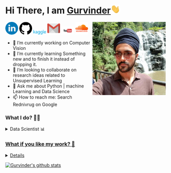 <h1>Hi There, I am <a href="http://gurvinder.co.in/">Gurvinder</a><img src="https://raw.githubusercontent.com/ABSphreak/ABSphreak/master/gifs/Hi.gif" width="30px"></h1>
<img align='right' src="https://github.com/lucky630/lucky630/blob/master/images/profile.jpg" width="230" />

<a href="https://www.linkedin.com/in/rednivrug/"><img src="https://github.com/lucky630/lucky630/blob/master/images/linkedin.png" width="40" /></a>
<a href="https://lucky630.github.io/"><img src="https://github.com/lucky630/lucky630/blob/master/images/github-logo.png" width="40" /></a>
<a href="https://www.kaggle.com/rednivrug"><img src="https://github.com/lucky630/lucky630/blob/master/images/Kaggle_logo.png" width="40" /></a>
<a href="mailto:Rednivrug@gmail.com"><img src="https://github.com/lucky630/lucky630/blob/master/images/gmail_logo.png" width="40" /></a>
<a href="https://www.youtube.com/rednivrug"><img src="https://github.com/lucky630/lucky630/blob/master/images/youtube_logo.png" width="40" /></a>
<a href="https://soundcloud.com/rednivrug"><img src="https://github.com/lucky630/lucky630/blob/master/images/soundcloud_logo.png" width="40" /></a>


- 🔭 I’m currently working on Computer Vision
- 🌱 I’m currently learning Something new and to finish it instead of dropping it.
- 👯 I’m looking to collaborate on research ideas related to Unsupervised Learning
- 💬 Ask me about Python | machine Learning and Data Science
- 📫 How to reach me: Search Rednivrug on Google

<h3>What I do? 👨‍💻</h3>
<details>
<summary>Data Scientist 📊</summary>
<ul>
  <li><a href="https://github.com/lucky630/Model-pipeline">Automated-Pipeline</a></li>
  <li><a href="https://github.com/lucky630/Face-Recognition-WebApp">Face-Recognition-Webapp</a></li>
  <li><a href="https://github.com/lucky630/Chair_The_Fed_Rl">Reinforcement-Learning-GamePlay</a></li>
  <li><a href="https://github.com/lucky630/ML-Challenges">Ml-Challenges-Solution</li>
  <li>Many more on and out of Github...</li>
</ul>
</details>

<h3>What if you like my work? 🤩</h3>
<details>
<ul>
  <li>You can 👍 and 🔔 to my Youtube Channel.</li>
  <li>You can Star ⭐ the repositories you like.</li>
  <li>You can react ❤️ to my LinkedIn posts.</li>
</ul>
</details>

![Gurvinder's github stats](https://github-readme-stats.vercel.app/api?username=lucky630&show_icons=true)
